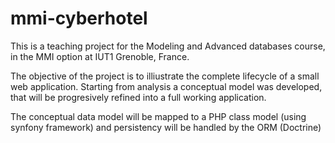 # mmi-cyberhotel
This is a teaching project for the Modeling and Advanced databases course, in the MMI option at IUT1 Grenoble, France.

The objective of the project is to illiustrate the complete lifecycle of a small web application. Starting from
analysis a conceptual model was developed, that will be progresively refined into a full working application.

The conceptual data model will be mapped to a PHP class model (using synfony framework) and persistency will be handled
by the ORM (Doctrine)
